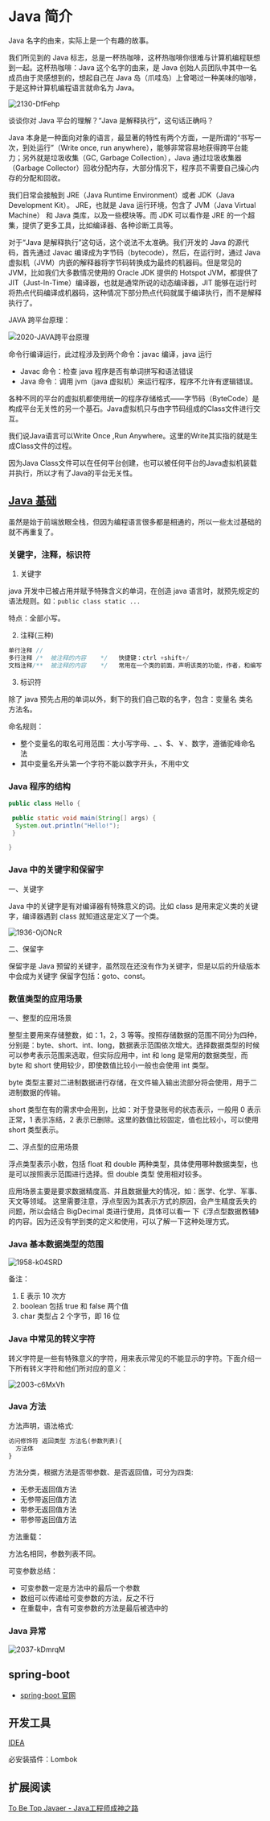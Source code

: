 # Java 简介

Java 名字的由来，实际上是一个有趣的故事。

我们所见到的 Java 标志，总是一杯热咖啡，这杯热咖啡你很难与计算机编程联想到一起。这杯热咖啡：Java 这个名字的由来，是 Java 创始人员团队中其中一名成员由于灵感想到的，想起自己在 Java 岛（爪哇岛）上曾喝过一种美味的咖啡，于是这种计算机编程语言就命名为 Java。

![2130-DfFehp](https://cdn-static.learntech.cn/notes/20211003/2130-DfFehp.png!min)

谈谈你对 Java 平台的理解？“Java 是解释执行”，这句话正确吗？

Java 本身是一种面向对象的语言，最显著的特性有两个方面，一是所谓的“书写一次，到处运行”（Write once, run anywhere），能够非常容易地获得跨平台能力；另外就是垃圾收集（GC, Garbage Collection），Java 通过垃圾收集器（Garbage Collector）回收分配内存，大部分情况下，程序员不需要自己操心内存的分配和回收。

我们日常会接触到 JRE（Java Runtime Environment）或者 JDK（Java Development Kit）。 JRE，也就是 Java 运行环境，包含了 JVM（Java Virtual Machine） 和 Java 类库，以及一些模块等。而 JDK 可以看作是 JRE 的一个超集，提供了更多工具，比如编译器、各种诊断工具等。

对于“Java 是解释执行”这句话，这个说法不太准确。我们开发的 Java 的源代码，首先通过 Javac 编译成为字节码（bytecode），然后，在运行时，通过 Java 虚拟机（JVM）内嵌的解释器将字节码转换成为最终的机器码。但是常见的 JVM，比如我们大多数情况使用的 Oracle JDK 提供的 Hotspot JVM，都提供了 JIT（Just-In-Time）编译器，也就是通常所说的动态编译器，JIT 能够在运行时将热点代码编译成机器码，这种情况下部分热点代码就属于编译执行，而不是解释执行了。

JAVA 跨平台原理：

![2020-JAVA跨平台原理](https://cdn-static.learntech.cn/notes/20211001/2020-JAVA跨平台原理.png!min)

命令行编译运行，此过程涉及到两个命令：javac 编译，java 运行

- Javac 命令：检查 java 程序是否有单词拼写和语法错误
- Java 命令：调用 jvm（java 虚拟机）来运行程序，程序不允许有逻辑错误。

各种不同的平台的虚拟机都使用统一的程序存储格式——字节码（ByteCode）是构成平台无关性的另一个基石。Java虚拟机只与由字节码组成的Class文件进行交互。

我们说Java语言可以Write Once ,Run Anywhere。这里的Write其实指的就是生成Class文件的过程。

因为Java Class文件可以在任何平台创建，也可以被任何平台的Java虚拟机装载并执行，所以才有了Java的平台无关性。

## [Java 基础](base/)

虽然是始于前端放眼全栈，但因为编程语言很多都是相通的，所以一些太过基础的就不再重复了。

### 关键字，注释，标识符

1. 关键字

java 开发中已被占用并赋予特殊含义的单词，在创造 java 语言时，就预先规定的语法规则。如：`public class static ...`

特点：全部小写。

2. 注释(三种)

```java
单行注释 //
多行注释 /*  被注释的内容    */   快捷键：ctrl +shift+/
文档注释/**  被注释的内容    */   常用在一个类的前面，声明该类的功能，作者，和编写时间
```

3. 标识符

除了 java 预先占用的单词以外，剩下的我们自己取的名字，包含：变量名 类名 方法名。

命名规则：

- 整个变量名的取名可用范围：大小写字母、_ 、$、￥、数字，遵循驼峰命名法
- 其中变量名开头第一个字符不能以数字开头，不用中文

### Java 程序的结构

```java
public class Hello {

 public static void main(String[] args) {
  System.out.println("Hello!");
 }

}
```

### Java 中的关键字和保留字

一、关键字

Java 中的关键字是有对编译器有特殊意义的词。比如 class 是用来定义类的关键字，编译器遇到 class 就知道这是定义了一个类。

![1936-OjONcR](https://cdn-static.learntech.cn/notes/20211003/1936-OjONcR.png!min)

二、保留字

保留字是 Java 预留的关键字，虽然现在还没有作为关键字，但是以后的升级版本中会成为关键字 保留字包括：goto、const。

### 数值类型的应用场景

一、整型的应用场景

整型主要用来存储整数，如：1，2，3 等等。按照存储数据的范围不同分为四种，分别是：byte、short、int、long，数据表示范围依次增大。选择数据类型的时候可以参考表示范围来选取，但实际应用中，int 和 long 是常用的数据类型，而 byte 和 short 使用较少，即使数值比较小一般也会使用 int 类型。

byte 类型主要对二进制数据进行存储，在文件输入输出流部分将会使用，用于二进制数据的传输。

short 类型在有的需求中会用到，比如：对于登录账号的状态表示，一般用 0 表示正常，1 表示冻结，2 表示已删除。这里的数值比较固定，值也比较小，可以使用 short 类型表示。

二、浮点型的应用场景

浮点类型表示小数，包括 float 和 double 两种类型，具体使用哪种数据类型，也是可以按照表示范围进行选择。但 double 类型 使用相对较多。

应用场景主要是要求数据精度高、并且数据量大的情况，如：医学、化学、军事、天文等领域。 这里需要注意，浮点型因为其表示方式的原因，会产生精度丢失的问题，所以会结合 BigDecimal 类进行使用，具体可以看一 下《浮点型数据教辅》的内容。因为还没有学到类的定义和使用，可以了解一下这种处理方式。

### Java 基本数据类型的范围

![1958-k04SRD](https://cdn-static.learntech.cn/notes/20211003/1958-k04SRD.png!min)

备注：

1. E 表示 10 次方
2. boolean 包括 true 和 false 两个值
3. char 类型占 2 个字节，即 16 位

### Java 中常见的转义字符

转义字符是一些有特殊意义的字符，用来表示常见的不能显示的字符。下面介绍一下所有转义字符和他们所对应的意义：

![2003-c6MxVh](https://cdn-static.learntech.cn/notes/20211003/2003-c6MxVh.png!min)

### Java 方法

方法声明，语法格式:

```xml
访问修饰符 返回类型 方法名(参数列表){
  方法体
}
```

方法分类，根据方法是否带参数、是否返回值，可分为四类:

- 无参无返回值方法
- 无参带返回值方法
- 带参无返回值方法
- 带参带返回值方法

方法重载：

方法名相同，参数列表不同。

可变参数总结：

- 可变参数一定是方法中的最后一个参数
- 数组可以传递给可变参数的方法，反之不行
- 在重载中，含有可变参数的方法是最后被选中的

### Java 异常

![2037-kDmrqM](https://cdn-static.learntech.cn/notes/20211003/2037-kDmrqM.png!min)

## spring-boot

- [spring-boot 官网](https://spring.io/projects/spring-boot)

## 开发工具

[IDEA](https://www.jetbrains.com/zh-cn/idea/)

必安装插件：Lombok

## 扩展阅读

[To Be Top Javaer - Java工程师成神之路](https://github.com/hollischuang/toBeTopJavaer)
